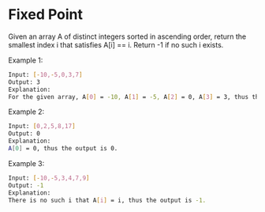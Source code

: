 # Fixed Point

Given an array A of distinct integers sorted in ascending order, return the smallest index i that satisfies A[i] == i.  Return -1 if no such i exists.

Example 1:

```bash
Input: [-10,-5,0,3,7]
Output: 3
Explanation:
For the given array, A[0] = -10, A[1] = -5, A[2] = 0, A[3] = 3, thus the output is 3.
```

Example 2:

```bash
Input: [0,2,5,8,17]
Output: 0
Explanation:
A[0] = 0, thus the output is 0.
```

Example 3:

```bash
Input: [-10,-5,3,4,7,9]
Output: -1
Explanation:
There is no such i that A[i] = i, thus the output is -1.
```

